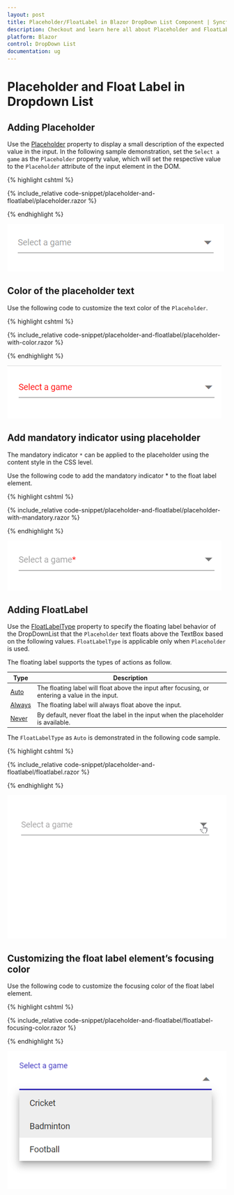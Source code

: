 ```yaml
---
layout: post
title: Placeholder/FloatLabel in Blazor DropDown List Component | Syncfusion
description: Checkout and learn here all about Placeholder and FloatLabel in Syncfusion Blazor DropDown List component and more.
platform: Blazor
control: DropDown List
documentation: ug
---
```


# Placeholder and Float Label in Dropdown List

## Adding Placeholder

Use the [Placeholder](https://help.syncfusion.com/cr/blazor/Syncfusion.Blazor.DropDowns.SfDropDownList-2.html#Syncfusion_Blazor_DropDowns_SfDropDownList_2_Placeholder) property to display a small description of the expected value in the input. In the following sample demonstration, set the `Select a game` as the `Placeholder` property value, which will set the respective value to the `Placeholder` attribute of the input element in the DOM.

{% highlight cshtml %}

{% include_relative code-snippet/placeholder-and-floatlabel/placeholder.razor %}

{% endhighlight %}

![Blazor DropdownList with placeholder](./images/placeholder-and-floatlabel/blazor_dropdown_placeholder.png)

## Color of the placeholder text

Use the following code to customize the text color of the `Placeholder`.

{% highlight cshtml %}

{% include_relative code-snippet/placeholder-and-floatlabel/placeholder-with-color.razor %}

{% endhighlight %}

![Blazor DropdownList with color placeholder](./images/placeholder-and-floatlabel/blazor_dropdown_placeholder-with-color.png)

## Add mandatory indicator using placeholder

The mandatory indicator `*​` can be applied to the placeholder using the content style in the CSS level.

Use the following code to add the mandatory indicator * to the float label element.

{% highlight cshtml %}

{% include_relative code-snippet/placeholder-and-floatlabel/placeholder-with-mandatory.razor %}

{% endhighlight %}

![Blazor DropdownList with mandatory indicator placeholder](./images/placeholder-and-floatlabel/blazor_dropdown_placeholder-with-mandatory.png)

## Adding FloatLabel

Use the [FloatLabelType](https://help.syncfusion.com/cr/blazor/Syncfusion.Blazor.DropDowns.SfDropDownList-2.html#Syncfusion_Blazor_DropDowns_SfDropDownList_2_FloatLabelType) property to specify the floating label behavior of the DropDownList that the `Placeholder` text floats above the TextBox based on the following values. `FloatLabelType` is applicable only when `Placeholder` is used.

The floating label supports the types of actions as follow.

Type     | Description
------------ | -------------
  [Auto](https://help.syncfusion.com/cr/blazor/Syncfusion.Blazor.Inputs.FloatLabelType.html#Syncfusion_Blazor_Inputs_FloatLabelType_Auto)       | The floating label will float above the input after focusing, or entering a value in the input.
  [Always](https://help.syncfusion.com/cr/blazor/Syncfusion.Blazor.Inputs.FloatLabelType.html#Syncfusion_Blazor_Inputs_FloatLabelType_Always)     | The floating label will always float above the input.
  [Never](https://help.syncfusion.com/cr/blazor/Syncfusion.Blazor.Inputs.FloatLabelType.html#Syncfusion_Blazor_Inputs_FloatLabelType_Never)      | By default, never float the label in the input when the placeholder is available.

The `FloatLabelType` as  `Auto` is demonstrated in the following code sample.

{% highlight cshtml %}

{% include_relative code-snippet/placeholder-and-floatlabel/floatlabel.razor %}

{% endhighlight %}

![Blazor DropdownList with float label](./images/placeholder-and-floatlabel/blazor_dropdown_floatlabel.gif)

## Customizing the float label element’s focusing color

Use the following code to customize the focusing color of the float label element.

{% highlight cshtml %}

{% include_relative code-snippet/placeholder-and-floatlabel/floatlabel-focusing-color.razor %}

{% endhighlight %}

![Blazor DropdownList with float label focusing color](./images/placeholder-and-floatlabel/blazor_dropdown_floatlabel-focusing-color.png)

